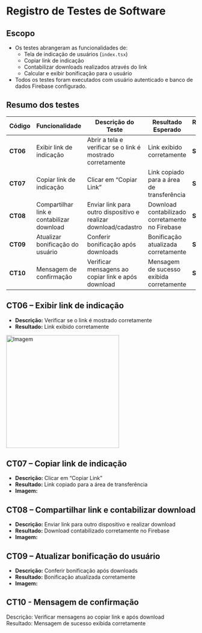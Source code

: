 # Registro de Testes de Software

## Escopo

- Os testes abrangeram as funcionalidades de:
  - Tela de indicação de usuários (`index.tsx`)  
  - Copiar link de indicação  
  - Contabilizar downloads realizados através do link  
  - Calcular e exibir bonificação para o usuário  
- Todos os testes foram executados com usuário autenticado e banco de dados Firebase configurado.

## Resumo dos testes 
| Código   | Funcionalidade                       | Descrição do Teste                           | Resultado Esperado                               | Resultado Obtido | Responsável |
| -------- | ------------------------------------ | -------------------------------------------- | ------------------------------------------------ | ---------------- | ----------- |
| **CT06** | Exibir link de indicação             | Abrir a tela e verificar se o link é mostrado corretamente | Link exibido corretamente                        | **Sucesso**      | Mariana     |
| **CT07** | Copiar link de indicação             | Clicar em “Copiar Link”                      | Link copiado para a área de transferência        | **Sucesso**      | Mariana     |
| **CT08** | Compartilhar link e contabilizar download | Enviar link para outro dispositivo e realizar download/cadastro | Download contabilizado corretamente no Firebase | **Sucesso**      | Mariana     |
| **CT09** | Atualizar bonificação do usuário    | Conferir bonificação após downloads          | Bonificação atualizada corretamente              | **Sucesso**      | Mariana     |
| **CT10** | Mensagem de confirmação              | Verificar mensagens ao copiar link e após download | Mensagem de sucesso exibida corretamente        | **Sucesso**      | Mariana     |

## CT06 – Exibir link de indicação
- **Descrição:** Verificar se o link é mostrado corretamente  
- **Resultado:** Link exibido corretamente  
<img alt="Imagem" src="https://github.com/user-attachments/assets/1edb2be8-1afd-423e-848b-6078e1eb8fe2" width="300" />

## CT07 – Copiar link de indicação
- **Descrição:** Clicar em “Copiar Link”  
- **Resultado:** Link copiado para a área de transferência  
- **Imagem:**  


## CT08 – Compartilhar link e contabilizar download
- **Descrição:** Enviar link para outro dispositivo e realizar download  
- **Resultado:** Download contabilizado corretamente no Firebase  
- **Imagem:**  


## CT09 – Atualizar bonificação do usuário
- **Descrição:** Conferir bonificação após downloads  
- **Resultado:** Bonificação atualizada corretamente  
- **Imagem:**  





## CT10 - Mensagem de confirmação 
Descrição:  Verificar mensagens ao copiar link e após download  
Resultado: Mensagem de sucesso exibida corretamente 


